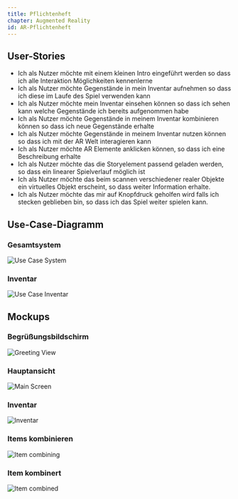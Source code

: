 ```yaml
---
title: Pflichtenheft
chapter: Augmented Reality
id: AR-Pflichtenheft
---
```


## User-Stories

* Ich als Nutzer möchte mit einem kleinen Intro eingeführt werden so dass ich alle Interaktion Möglichkeiten kennenlerne
* Ich als Nutzer möchte Gegenstände in mein Inventar aufnehmen so dass ich diese im Laufe des Spiel verwenden kann
* Ich als Nutzer möchte mein Inventar einsehen können so dass ich sehen kann welche Gegenstände ich bereits aufgenommen habe
* Ich als Nutzer möchte Gegenstände in meinem Inventar kombinieren können so dass ich neue Gegenstände erhalte
* Ich als Nutzer möchte Gegenstände in meinem Inventar nutzen können so dass ich mit der AR Welt interagieren kann
* Ich als Nutzer möchte AR Elemente anklicken können, so dass ich eine Beschreibung erhalte
* Ich als Nutzer möchte das die Storyelement passend geladen werden, so dass ein linearer Spielverlauf möglich ist
* Ich als Nutzer möchte das beim scannen verschiedener realer Objekte ein virtuelles Objekt erscheint, so dass weiter Information erhalte.
* Ich als Nutzer möchte das mir auf Knopfdruck geholfen wird falls ich stecken geblieben bin, so dass ich das Spiel weiter spielen kann.

## Use-Case-Diagramm

### Gesamtsystem
![Use Case System](./images/usecases/System.png "System")

### Inventar
![Use Case Inventar](./images/usecases/Inventar.png "Inventar")


## Mockups

### Begrüßungsbildschirm
![Greeting View](./images/mockups/GreetingView.png "Greeting View")

### Hauptansicht
![Main Screen](./images/mockups/mainscreen.png "Main Screen")

### Inventar
![Inventar](./images/mockups/InventarOpen.png "Inventar")

### Items kombinieren
![Item combining](./images/mockups/ItemCombining.png "Item combining")

### Item kombinert
![Item combined](./images/mockups/ItemsCombined.png "Item combined")
